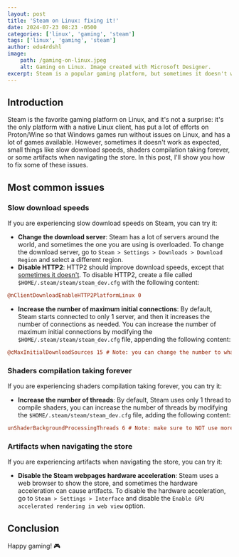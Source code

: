 ```yaml
---
layout: post
title: 'Steam on Linux: fixing it!'
date: 2024-07-23 08:23 -0500
categories: ['linux', 'gaming', 'steam']
tags: ['linux', 'gaming', 'steam']
author: edu4rdshl
image:
    path: /gaming-on-linux.jpeg
    alt: Gaming on Linux. Image created with Microsoft Designer.
excerpt: Steam is a popular gaming platform, but sometimes it doesn't work as expected on Linux. Here's how to fix it.
---
```


## Introduction

Steam is the favorite gaming platform on Linux, and it's not a surprise: it's the only platform with a native Linux client, has put a lot of efforts on Proton/Wine so that Windows games run without issues on Linux, and has a lot of games available. However, sometimes it doesn't work as expected, small things like slow download speeds, shaders compilation taking forever, or some artifacts when navigating the store. In this post, I'll show you how to fix some of these issues.

## Most common issues

### Slow download speeds

If you are experiencing slow download speeds on Steam, you can try it:

- **Change the download server**: Steam has a lot of servers around the world, and sometimes the one you are using is overloaded. To change the download server, go to `Steam > Settings > Downloads > Download Region` and select a different region.
- **Disable HTTP2**: HTTP2 should improve download speeds, except that [sometimes it doesn't](https://github.com/ValveSoftware/steam-for-linux/issues/10248). To disable HTTP2, create a file called `$HOME/.steam/steam/steam_dev.cfg` with the following content:

```ini
@nClientDownloadEnableHTTP2PlatformLinux 0
```
- **Increase the number of maximum initial connections**: By default, Steam starts connected to only 1 server, and then it increases the number of connections as needed. You can increase the number of maximum initial connections by modifying the `$HOME/.steam/steam/steam_dev.cfg` file, appending the following content:

```ini
@cMaxInitialDownloadSources 15 # Note: you can change the number to whatever you want or test until you find the best value for you.
```

### Shaders compilation taking forever

If you are experiencing shaders compilation taking forever, you can try it:

- **Increase the number of threads**: By default, Steam uses only 1 thread to compile shaders, you can increase the number of threads by modifying the `$HOME/.steam/steam/steam_dev.cfg` file, adding the following content:

```ini
unShaderBackgroundProcessingThreads 6 # Note: make sure to NOT use more threads than your CPU has, and always use a lower number than the number of threads your CPU has. Otherwise, your system will start lagging during the process.
```

### Artifacts when navigating the store

If you are experiencing artifacts when navigating the store, you can try it:

- **Disable the Steam webpages hardware acceleration**: Steam uses a web browser to show the store, and sometimes the hardware acceleration can cause artifacts. To disable the hardware acceleration, go to `Steam > Settings > Interface` and disable the `Enable GPU accelerated rendering in web view` option.

## Conclusion

Happy gaming! 🎮